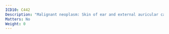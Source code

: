 ```yaml
---
ICD10: C442
Description: "Malignant neoplasm: Skin of ear and external auricular canal"
Matters: No
Weight: 0
---
```


